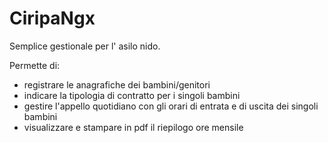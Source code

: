# CiripaNgx

Semplice gestionale per l' asilo nido.

Permette di:
- registrare le anagrafiche dei bambini/genitori
- indicare la tipologia di contratto per i singoli bambini
- gestire l'appello quotidiano con gli orari di entrata e di uscita dei singoli bambini
- visualizzare e stampare in pdf il riepilogo ore mensile

